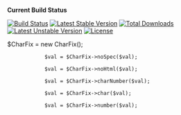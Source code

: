 **Current Build Status**

[![Build Status](http://ci.oxgroup.media/build-status/image/9)](http://ci.oxgroup.media/build-status/image/9)
[![Latest Stable Version](https://poser.pugx.org/ox/fixer/v/stable)](https://packagist.org/packages/ox/router)
[![Total Downloads](https://poser.pugx.org/ox/fixer/downloads)](https://packagist.org/packages/ox/router)
[![Latest Unstable Version](https://poser.pugx.org/ox/fixer/v/unstable)](https://packagist.org/packages/ox/router)
[![License](https://poser.pugx.org/ox/fixer/license)](https://packagist.org/packages/ox/router)

   $CharFix = new CharFix();
   
                $val = $CharFix->noSpec($val);
                
                $val = $CharFix->noHtml($val);
                
                $val = $CharFix->charNumber($val);
                
                $val = $CharFix->char($val);
                
                $val = $CharFix->number($val);
                
